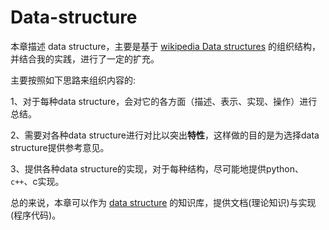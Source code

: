# Data-structure

本章描述 data structure，主要是基于 [wikipedia Data structures](https://en.wikipedia.org/wiki/Data_structure) 的组织结构，并结合我的实践，进行了一定的扩充。

主要按照如下思路来组织内容的:

1、对于每种data structure，会对它的各方面（描述、表示、实现、操作）进行总结。

2、需要对各种data structure进行对比以突出**特性**，这样做的目的是为选择data structure提供参考意见。

3、提供各种data structure的实现，对于每种结构，尽可能地提供python、`c++`、c实现。

总的来说，本章可以作为 [data structure](https://en.wikipedia.org/wiki/Data_structure) 的知识库，提供文档(理论知识)与实现(程序代码)。

